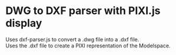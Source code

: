 # DWG to DXF parser with PIXI.js display
Uses dxf-parser.js to convert a .dwg file into a .dxf file.  
Uses the .dxf file to create a PIXI representation of the Modelspace.
